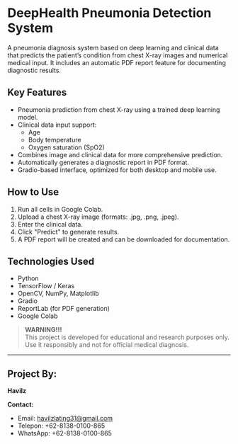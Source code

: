 # DeepHealth Pneumonia Detection System

A pneumonia diagnosis system based on deep learning and clinical data that predicts the patient’s condition from chest X-ray images and numerical medical input. It includes an automatic PDF report feature for documenting diagnostic results.

## Key Features

- Pneumonia prediction from chest X-ray using a trained deep learning model.
- Clinical data input support:
  - Age
  - Body temperature
  - Oxygen saturation (SpO2)
- Combines image and clinical data for more comprehensive prediction.
- Automatically generates a diagnostic report in PDF format.
- Gradio-based interface, optimized for both desktop and mobile use.

## How to Use

1. Run all cells in Google Colab.
2. Upload a chest X-ray image (formats: .jpg, .png, .jpeg).
3. Enter the clinical data.
4. Click "Predict" to generate results.
5. A PDF report will be created and can be downloaded for documentation.

## Technologies Used

- Python  
- TensorFlow / Keras  
- OpenCV, NumPy, Matplotlib  
- Gradio  
- ReportLab (for PDF generation)  
- Google Colab  

> **WARNING!!!**  
> This project is developed for educational and research purposes only. Use it responsibly and not for official medical diagnosis.

---

## Project By:  
**Havilz**

**Contact:**  
- Email: havilzlating31@gmail.com  
- Telepon: +62-8138-0100-865  
- WhatsApp: +62-8138-0100-865
